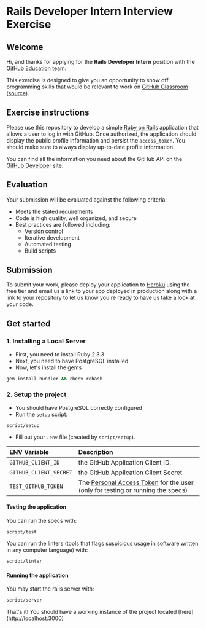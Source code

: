 # Rails Developer Intern Interview Exercise

## Welcome

Hi, and thanks for applying for the __Rails Developer Intern__ position with the [GitHub Education](https://education.github.com) team.

This exercise is designed to give you an opportunity to show off programming skills that would be relevant to work on [GitHub Classroom](https://classroom.github.com) ([source](https://github.com/education/classroom)).

## Exercise instructions

Please use this repository to develop a simple [Ruby on Rails](http://rubyonrails.org) application that allows a user to log in with GitHub. Once authorized, the application should display the public profile information and persist the `access_token`. You should make sure to always display up-to-date profile information.

You can find all the information you need about the GitHub API on the [GitHub Developer](https://developer.github.com/) site.

## Evaluation

Your submission will be evaluated against the following criteria:

* Meets the stated requirements
* Code is high quality, well organized, and secure
* Best practices are followed including:
  * Version control
  * Iterative development
  * Automated testing
  * Build scripts

## Submission

To submit your work, please deploy your application to [Heroku](https://heroku.com) using the free tier and email us a link to your app deployed in production along with a link to your repository to let us know you're ready to have us take a look at your code.

## Get started

### 1. Installing a Local Server

* First, you need to install Ruby 2.3.3
* Next, you need to have PostgreSQL installed
* Now, let's install the gems
```bash
gem install bundler && rbenv rehash
```

### 2. Setup the project

* You should have PostgreSQL correctly configured
* Run the `setup` script:
```
script/setup
```
* Fill out your `.env` file (created by `script/setup`).

ENV Variable | Description |
:-------------------|:-----------------|
`GITHUB_CLIENT_ID`| the GitHub Application Client ID.
`GITHUB_CLIENT_SECRET`| the GitHub Application Client Secret.
`TEST_GITHUB_TOKEN` | The [Personal Access Token](https://github.com/blog/1509-personal-api-tokens) for the user (only for testing or running the specs)

#### Testing the application

You can run the specs with:
```bash
script/test
```

You can run the linters (tools that flags suspicious usage in software written in any computer language) with:
```bash
script/linter
```

#### Running the application

You may start the rails server with:
```bash
script/server
```

That's it! You should have a working instance of the project located [here] (http://localhost:3000)

